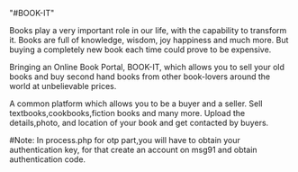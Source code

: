 "#BOOK-IT"

Books play a very important role in our life, with the capability to transform it. Books are full of knowledge, wisdom, joy happiness and much more.  But buying a completely new book each time could prove to be expensive.

Bringing an Online Book Portal, BOOK-IT, which allows you to sell your old books and buy second hand books from other book-lovers around the world at unbelievable prices.

A common platform which allows you to be a buyer and a seller.  Sell textbooks,cookbooks,fiction books and many more. Upload the details,photo, and location of your book and get contacted by buyers.

#Note:
In process.php for otp part,you will have to obtain your authentication key, for that create an account on msg91 and obtain authentication code.
